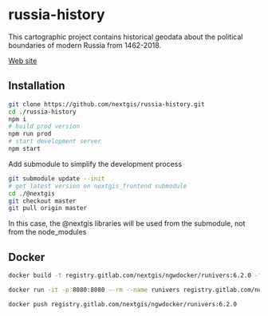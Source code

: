 # russia-history

This cartographic project contains historical geodata about the political boundaries of modern Russia from 1462-2018.

[Web site](http://map.runivers.ru)

## Installation

```bash
git clone https://github.com/nextgis/russia-history.git
cd ./russia-history
npm i
# build prod version
npm run prod
# start development server
npm start
```

Add submodule to simplify the development process

```bash
git submodule update --init
# get latest version on nextgis_frontend submodule
cd ./@nextgis
git checkout master
git pull origin master
```

In this case, the @nextgis libraries will be used from the submodule, not from the node_modules

## Docker

```bash
docker build -t registry.gitlab.com/nextgis/ngwdocker/runivers:6.2.0 -f ./docker/Dockerfile .

docker run -it -p 8080:8080 --rm --name runivers registry.gitlab.com/nextgis/ngwdocker/runivers:6.2.0

docker push registry.gitlab.com/nextgis/ngwdocker/runivers:6.2.0
```
